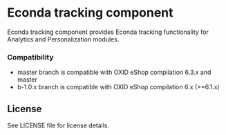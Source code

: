 Econda tracking component
=========================

Econda tracking component provides Econda tracking functionality for Analytics and Personalization modules.


### Compatibility

- master branch is compatible with OXID eShop compilation 6.3.x and master
- b-1.0.x branch is compatible with OXID eShop compilation 6.x (>=6.1.x)

## License

See LICENSE file for license details.
